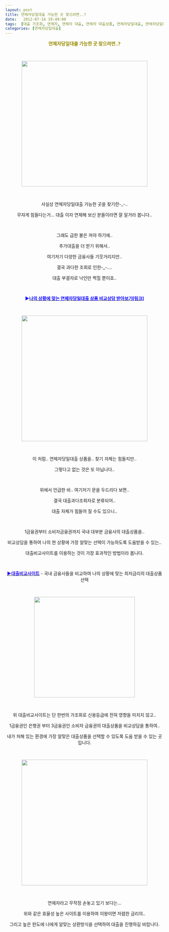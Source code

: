 ```yaml
---
layout: post
title: 연체자당일대출 가능한 곳 찾으려면..?
date:   2012-07-16 19:49:00
tags:  [대출 가조회, 연체자, 연체자 대출, 연체자 대출상품, 연체자당일대출, 연체자당일대출 가능한 곳, 연체자대출비교]
categories: [연체자당일대출]
---
```



<p style="text-align: center;"><strong><span style="color: rgb(153, 138, 0); font-size: 11pt;">연체자당일대출 가능한 곳 찾으려면..?</span></strong></p><p style="text-align: center;">&nbsp;</p><p style="text-align: center; clear: none; float: none;"><span class="imageblock" style="width: 400px; height: auto; display: inline-block; max-width: 100%;"><img width="400" height="266" style="height: auto; cursor: pointer; max-width: 100%;" src="https://t1.daumcdn.net/cfile/tistory/1564714C5007E4FD33" filename="연체자당일대출.jpg" filemime="image/jpeg"></span></p><p style="text-align: center;">&nbsp;</p><p style="text-align: center;">사실상 연체자당일대출 가능한 곳을 찾기란-_-..</p><p style="text-align: center;">무쟈게 힘들다는거... 대출 이자 연체해 보신 분들이라면 잘 알거라 봅니다..</p><p style="text-align: center;">&nbsp;</p><p style="text-align: center;">그래도 급한 불은 꺼야 하기에..</p><p style="text-align: center;">추가대출을 더 받기 위해서..</p><p style="text-align: center;">여기저기 다양한 금융사들 기웃거리지만..</p><p style="text-align: center;">결국 과다한 조회로 인한-_-....</p><p style="text-align: center;">대출 부결자로 낙인만 찍힐 뿐이죠..</p><p style="text-align: center;">&nbsp;</p><p style="text-align: center;"><span style="color: rgb(9, 0, 255);">▶</span><a class="tx-link" href="https://search.leevra.com/search.leevra.com?q=%EC%97%B0%EC%B2%B4%EC%9E%90%EB%8B%B9%EC%9D%BC%EB%8C%80%EC%B6%9C" target="_self"><span style="color: rgb(9, 0, 255);"><strong>나의 상황에 맞는 연체자당일대출 상품 비교상담 받아보기[링크]</strong></span></a></p><p style="text-align: center;">&nbsp;</p><p style="text-align: center; clear: none; float: none;"><span class="imageblock" style="width: 400px; height: auto; display: inline-block; max-width: 100%;"><img width="400" height="266" style="height: auto; cursor: pointer; max-width: 100%;" src="https://t1.daumcdn.net/cfile/tistory/171712475007E52C34" filename="연체자당일대출 가능한 곳.jpg" filemime="image/jpeg"></span></p><p style="text-align: center;">&nbsp;</p><p style="text-align: center;">이 처럼.. 연체자당일대출 상품을..&nbsp;찾기 자체는 힘들지만..</p><p style="text-align: center;">그렇다고 없는 것은 또 아닙니다..</p><p style="text-align: center;">&nbsp;</p><p style="text-align: center;">위에서 언급한 바.. 여기저기 문을 두드리다 보면..</p><p style="text-align: center;">결국 대출과다조회자로 분류되어..</p><p style="text-align: center;">대출 자체가 힘들어 질 수도 있으니..</p><p style="text-align: center;">&nbsp;</p><p style="text-align: center;">1금융권부터 소비자금융권까지 국내 대부분 금융사의 대출상품을..</p><p style="text-align: center;">비교상담을 통하여 나의 현 상황에 가장 알맞는 선택이 가능하도록 도움받을 수 있는..</p><p style="text-align: center;">대출비교사이트를 이용하는 것이 가장 효과적인 방법이라 봅니다.</p><p style="text-align: center;">&nbsp;</p><p style="text-align: center;"><strong><span style="color: rgb(9, 0, 255);"><a href="https://search.leevra.com/search.leevra.com?q=%EB%8C%80%EC%B6%9C%EB%B9%84%EA%B5%90%EC%82%AC%EC%9D%B4%ED%8A%B8" target="_self"><span style="color: rgb(37, 17, 239);">▶대출비교사이트</span></a></span></strong> - 국내 금융사들을 비교하여 나의 상황에 맞는 최저금리의 대출상품 선택</p><p style="text-align: center;">&nbsp;</p><p style="text-align: center; clear: none; float: none;"><span class="imageblock" style="width: 320px; height: auto; display: inline-block; max-width: 100%;"><img width="320" height="225" style="height: auto; cursor: pointer; max-width: 100%;" src="https://t1.daumcdn.net/cfile/tistory/1243143B5007E5B52A" filename="연체자 대출.jpg" filemime="image/jpeg"></span></p><p style="text-align: center;">&nbsp;</p><p style="text-align: center;">위 대출비교사이트는 단 한번의 가조회로 신용등급에 전혀 영향을 미치지 않고..</p><p style="text-align: center;">1금융권인 은행권 부터 3금융권인 소비자 금융권의 대출상품을 비교상담을 통하여..</p><p style="text-align: center;">내가 처해 있는 환경에 가장 알맞은 대출상품을 선택할 수 있도록 도움 받을 수 있는 곳입니다.</p><p style="text-align: center;">&nbsp;</p><p style="text-align: center; clear: none; float: none;"><span class="imageblock" style="width: 400px; height: auto; display: inline-block; max-width: 100%;"><img width="400" height="266" style="height: auto; cursor: pointer; max-width: 100%;" src="https://t1.daumcdn.net/cfile/tistory/1667D0345007E5E61E" filename="연체자당일대출가능한곳2.jpg" filemime="image/jpeg"></span></p><p style="text-align: center;">&nbsp;</p><p style="text-align: center;">연체자라고 무작정 손놓고 있기 보다는...</p><p style="text-align: center;">위와 같은 효율성 높은 사이트를 이용하여 이왕이면 저렴한 금리의..</p><p style="text-align: center;">그리고 높은 한도에 나에게 알맞는 상환방식을 선택하여 대출을 진행하길 바랍니다.</p><p style="text-align: center;">&nbsp;<br></p>